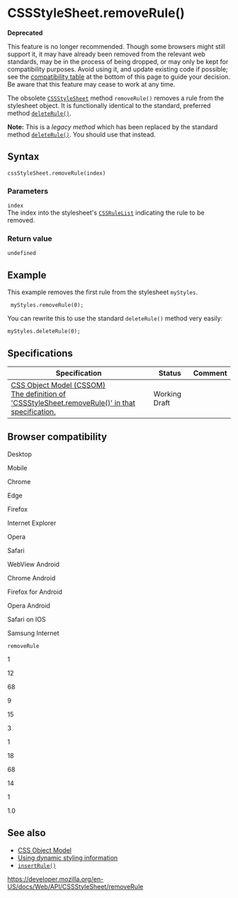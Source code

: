 # CSSStyleSheet.removeRule()

**Deprecated**

This feature is no longer recommended. Though some browsers might still support it, it may have already been removed from the relevant web standards, may be in the process of being dropped, or may only be kept for compatibility purposes. Avoid using it, and update existing code if possible; see the [compatibility table](#browser_compatibility) at the bottom of this page to guide your decision. Be aware that this feature may cease to work at any time.

The obsolete [`CSSStyleSheet`](../cssstylesheet) method `removeRule()` removes a rule from the stylesheet object. It is functionally identical to the standard, preferred method [`deleteRule()`](deleterule).

**Note:** This is a _legacy method_ which has been replaced by the standard method [`deleteRule()`](deleterule). You should use that instead.

## Syntax

    cssStyleSheet.removeRule(index)

### Parameters

`index`  
The index into the stylesheet's [`CSSRuleList`](../cssrulelist) indicating the rule to be removed.

### Return value

`undefined`

## Example

This example removes the first rule from the stylesheet `myStyles`.

     myStyles.removeRule(0);

You can rewrite this to use the standard `deleteRule()` method very easily:

    myStyles.deleteRule(0);

## Specifications

<table><thead><tr class="header"><th>Specification</th><th>Status</th><th>Comment</th></tr></thead><tbody><tr class="odd"><td><a href="https://drafts.csswg.org/cssom/#dom-cssstylesheet-removerule">CSS Object Model (CSSOM)<br />
<span class="small">The definition of 'CSSStyleSheet.removeRule()' in that specification.</span></a></td><td><span class="spec-wd">Working Draft</span></td><td></td></tr></tbody></table>

## Browser compatibility

Desktop

Mobile

Chrome

Edge

Firefox

Internet Explorer

Opera

Safari

WebView Android

Chrome Android

Firefox for Android

Opera Android

Safari on IOS

Samsung Internet

`removeRule`

1

12

68

9

15

3

1

18

68

14

1

1.0

## See also

- [CSS Object Model](../css_object_model)
- [Using dynamic styling information](../css_object_model/using_dynamic_styling_information)
- [`insertRule()`](insertrule)

<a href="https://developer.mozilla.org/en-US/docs/Web/API/CSSStyleSheet/removeRule" class="_attribution-link">https://developer.mozilla.org/en-US/docs/Web/API/CSSStyleSheet/removeRule</a>
